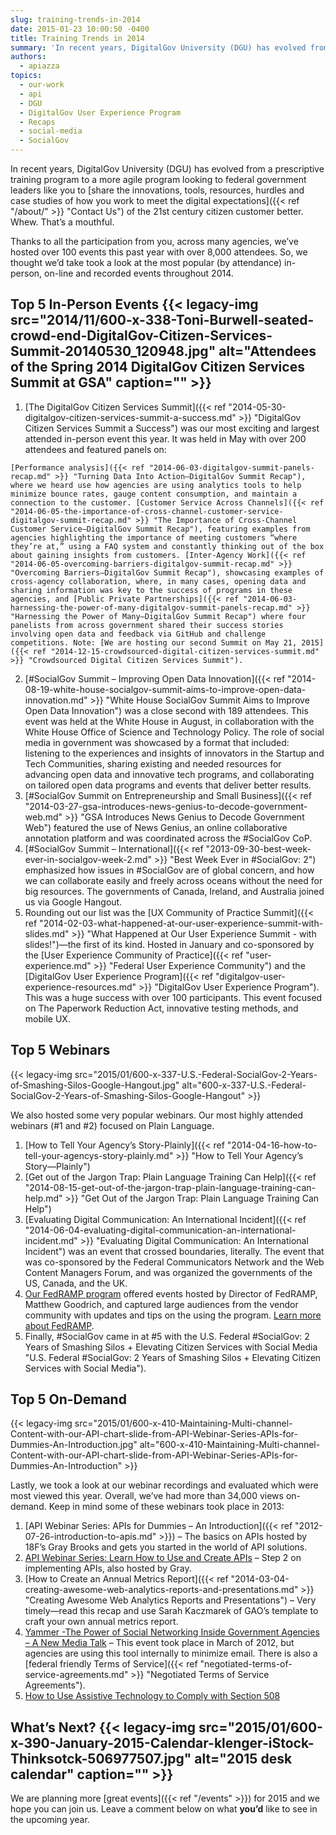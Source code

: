 ```yaml
---
slug: training-trends-in-2014
date: 2015-01-23 10:00:50 -0400
title: Training Trends in 2014
summary: 'In recent years, DigitalGov University (DGU) has evolved from a prescriptive training program to a more agile program looking to federal government leaders like you to share the innovations, tools, resources, hurdles and case studies of how you work to meet the digital expectations of the 21st century citizen customer better. Whew. That’s a mouthful.'
authors:
  - apiazza
topics:
  - our-work
  - api
  - DGU
  - DigitalGov User Experience Program
  - Recaps
  - social-media
  - SocialGov
---
```


In recent years, DigitalGov University (DGU) has evolved from a prescriptive training program to a more agile program looking to federal government leaders like you to [share the innovations, tools, resources, hurdles and case studies of how you work to meet the digital expectations]({{< ref "/about/" >}} "Contact Us") of the 21st century citizen customer better. Whew. That’s a mouthful.

Thanks to all the participation from you, across many agencies, we’ve hosted over 100 events this past year with over 8,000 attendees. So, we thought we’d take took a look at the most popular (by attendance) in-person, on-line and recorded events throughout 2014.

## Top 5 In-Person Events {{< legacy-img src="2014/11/600-x-338-Toni-Burwell-seated-crowd-end-DigitalGov-Citizen-Services-Summit-20140530_120948.jpg" alt="Attendees of the Spring 2014 DigitalGov Citizen Services Summit at GSA" caption="" >}}

  1. [The DigitalGov Citizen Services Summit]({{< ref "2014-05-30-digitalgov-citizen-services-summit-a-success.md" >}} "DigitalGov Citizen Services Summit a Success") was our most exciting and largest attended in-person event this year. It was held in May with over 200 attendees and featured panels on:

    [Performance analysis]({{< ref "2014-06-03-digitalgov-summit-panels-recap.md" >}} "Turning Data Into Action—DigitalGov Summit Recap"), where we heard use how agencies are using analytics tools to help minimize bounce rates, gauge content consumption, and maintain a connection to the customer. [Customer Service Across Channels]({{< ref "2014-06-05-the-importance-of-cross-channel-customer-service-digitalgov-summit-recap.md" >}} "The Importance of Cross-Channel Customer Service—DigitalGov Summit Recap"), featuring examples from agencies highlighting the importance of meeting customers “where they’re at,” using a FAQ system and constantly thinking out of the box about gaining insights from customers. [Inter-Agency Work]({{< ref "2014-06-05-overcoming-barriers-digitalgov-summit-recap.md" >}} "Overcoming Barriers—DigitalGov Summit Recap"), showcasing examples of cross-agency collaboration, where, in many cases, opening data and sharing information was key to the success of programs in these agencies, and [Public Private Partnerships]({{< ref "2014-06-03-harnessing-the-power-of-many-digitalgov-summit-panels-recap.md" >}} "Harnessing the Power of Many—DigitalGov Summit Recap") where four panelists from across government shared their success stories involving open data and feedback via GitHub and challenge competitions. Note: [We are hosting our second Summit on May 21, 2015]({{< ref "2014-12-15-crowdsourced-digital-citizen-services-summit.md" >}} "Crowdsourced Digital Citizen Services Summit").
  2. [#SocialGov Summit &#8211; Improving Open Data Innovation]({{< ref "2014-08-19-white-house-socialgov-summit-aims-to-improve-open-data-innovation.md" >}} "White House SocialGov Summit Aims to Improve Open Data Innovation") was a close second with 189 attendees. This event was held at the White House in August, in collaboration with the White House Office of Science and Technology Policy. The role of social media in government was showcased by a format that included: listening to the experiences and insights of innovators in the Startup and Tech Communities, sharing existing and needed resources for advancing open data and innovative tech programs, and collaborating on tailored open data programs and events that deliver better results.
  3. [#SocialGov Summit on Entrepreneurship and Small Business]({{< ref "2014-03-27-gsa-introduces-news-genius-to-decode-government-web.md" >}} "GSA Introduces News Genius to Decode Government Web") featured the use of News Genius, an online collaborative annotation platform and was coordinated across the #SocialGov CoP.
  4. [#SocialGov Summit &#8211; International]({{< ref "2013-09-30-best-week-ever-in-socialgov-week-2.md" >}} "Best Week Ever in #SocialGov: 2") emphasized how issues in #SocialGov are of global concern, and how we can collaborate easily and freely across oceans without the need for big resources. The governments of Canada, Ireland, and Australia joined us via Google Hangout.
  5. Rounding out our list was the [UX Community of Practice Summit]({{< ref "2014-02-03-what-happened-at-our-user-experience-summit-with-slides.md" >}} "What Happened at Our User Experience Summit - with slides!")—the first of its kind. Hosted in January and co-sponsored by the [User Experience Community of Practice]({{< ref "user-experience.md" >}} "Federal User Experience Community") and the [DigitalGov User Experience Program]({{< ref "digitalgov-user-experience-resources.md" >}} "DigitalGov User Experience Program"). This was a huge success with over 100 participants. This event focused on The Paperwork Reduction Act, innovative testing methods, and mobile UX.

## Top 5 Webinars

{{< legacy-img src="2015/01/600-x-337-U.S.-Federal-SocialGov-2-Years-of-Smashing-Silos-Google-Hangout.jpg" alt="600-x-337-U.S.-Federal-SocialGov-2-Years-of-Smashing-Silos-Google-Hangout" >}}

We also hosted some very popular webinars. Our most highly attended webinars (#1 and #2) focused on Plain Language.

  1.  [How to Tell Your Agency’s Story-Plainly]({{< ref "2014-04-16-how-to-tell-your-agencys-story-plainly.md" >}} "How to Tell Your Agency’s Story—Plainly")
  2. [Get out of the Jargon Trap: Plain Language Training Can Help]({{< ref "2014-08-15-get-out-of-the-jargon-trap-plain-language-training-can-help.md" >}} "Get Out of the Jargon Trap: Plain Language Training Can Help")
  3. [Evaluating Digital Communication: An International Incident]({{< ref "2014-06-04-evaluating-digital-communication-an-international-incident.md" >}} "Evaluating Digital Communication: An International Incident") was an event that crossed boundaries, literally. The event that was co-sponsored by the Federal Communicators Network and the Web Content Managers Forum, and was organized the governments of the US, Canada, and the UK.
  4. [Our FedRAMP program](http://cloud.cio.gov) offered events hosted by Director of FedRAMP, Matthew Goodrich, and captured large audiences from the vendor community with updates and tips on the using the program. [Learn more about FedRAMP](http://cloud.cio.gov).
  5. Finally, #SocialGov came in at #5 with the U.S. Federal #SocialGov: 2 Years of Smashing Silos + Elevating Citizen Services with Social Media "U.S. Federal #SocialGov: 2 Years of Smashing Silos + Elevating Citizen Services with Social Media").

## Top 5 On-Demand

{{< legacy-img src="2015/01/600-x-410-Maintaining-Multi-channel-Content-with-our-API-chart-slide-from-API-Webinar-Series-APIs-for-Dummies-An-Introduction.jpg" alt="600-x-410-Maintaining-Multi-channel-Content-with-our-API-chart-slide-from-API-Webinar-Series-APIs-for-Dummies-An-Introduction" >}}

Lastly, we took a look at our webinar recordings and evaluated which were most viewed this year. Overall, we&#8217;ve had more than 34,000 views on-demand. Keep in mind some of these webinars took place in 2013:

  1. [API Webinar Series: APIs for Dummies &#8211; An Introduction]({{< ref "2012-07-26-introduction-to-apis.md" >}}) &#8211; The basics on APIs hosted by 18F’s Gray Brooks and gets you started in the world of API solutions.
  2. [API Webinar Series: Learn How to Use and Create APIs](http://www.youtube.com/watch?v=SgJq4Ukx6yU&feature=youtube_gdata) &#8211; Step 2 on implementing APIs, also hosted by Gray.
  3. [How to Create an Annual Metrics Report]({{< ref "2014-03-04-creating-awesome-web-analytics-reports-and-presentations.md" >}} "Creating Awesome Web Analytics Reports and Presentations") &#8211; Very timely—read this recap and use Sarah Kaczmarek of GAO’s template to craft your own annual metrics report.
  4. [Yammer -The Power of Social Networking Inside Government Agencies &#8211; A New Media Talk](http://www.youtube.com/watch?v=GtOvdN5t7n0&feature=youtube_gdata) &#8211; This event took place in March of 2012, but agencies are using this tool internally to minimize email. There is also a [federal friendly Terms of Service]({{< ref "negotiated-terms-of-service-agreements.md" >}} "Negotiated Terms of Service Agreements").
  5. [How to Use Assistive Technology to Comply with Section 508](http://www.youtube.com/watch?v=4XJcswWmmAw&feature=youtube_gdata)

## What’s Next? {{< legacy-img src="2015/01/600-x-390-January-2015-Calendar-klenger-iStock-Thinksotck-506977507.jpg" alt="2015 desk calendar" caption="" >}}

We are planning more [great events]({{< ref "/events" >}}) for 2015 and we hope you can join us. Leave a comment below on what **you’d** like to see in the upcoming year.
